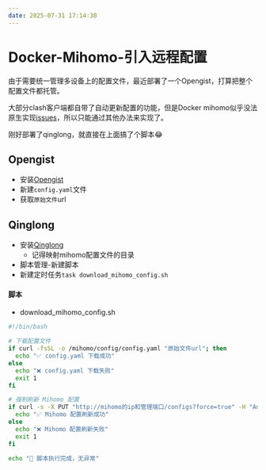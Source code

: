 ```yaml
---
date: 2025-07-31 17:14:30
---
```

# Docker-Mihomo-引入远程配置

由于需要统一管理多设备上的配置文件，最近部署了一个Opengist，打算把整个配置文件都托管。

大部分clash客户端都自带了自动更新配置的功能，但是Docker mihomo似乎没法原生实现[issues](https://github.com/MetaCubeX/mihomo/issues/1536)，所以只能通过其他办法来实现了。

刚好部署了qinglong，就直接在上面搞了个脚本😂

## Opengist

- 安装[Opengist](./NAS-DockerCompose分享.html#Opengist)
- 新建`config.yaml`文件
- 获取`原始文件`url

## Qinglong
- 安装[Qinglong](./NAS-DockerCompose分享.html#Qinglong)
    - 记得映射mihomo配置文件的目录
- 脚本管理-新建脚本
- 新建定时任务`task download_mihomo_config.sh`

#### 脚本
- download_mihomo_config.sh
```sh
#!/bin/bash

# 下载配置文件
if curl -fsSL -o /mihomo/config/config.yaml "原始文件url"; then
  echo "✅ config.yaml 下载成功"
else
  echo "❌ config.yaml 下载失败"
  exit 1
fi

# 强制刷新 Mihomo 配置
if curl -s -X PUT "http://mihomo的ip和管理端口/configs?force=true" -H "Authorization: Bearer 密钥" -d '{"path": "", "payload": ""}'; then
  echo "✅ Mihomo 配置刷新成功"
else
  echo "❌ Mihomo 配置刷新失败"
  exit 1
fi

echo "🎉 脚本执行完成，无异常"
```

<gitalk/>